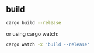## build

```bash
cargo build --release
```

or using cargo watch:

```bash
cargo watch -x 'build --release'
```
